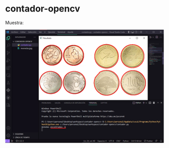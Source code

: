# contador-opencv

Muestra:

![imágen del proyecto final](https://raw.githubusercontent.com/LilenFr/contador-opencv/master/cap.png)
